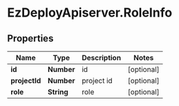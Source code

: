 # EzDeployApiserver.RoleInfo

## Properties
Name | Type | Description | Notes
------------ | ------------- | ------------- | -------------
**id** | **Number** | id | [optional] 
**projectId** | **Number** | project id | [optional] 
**role** | **String** | role | [optional] 


